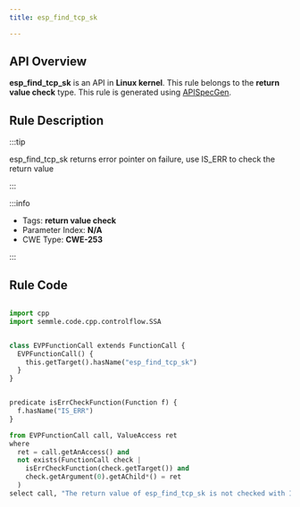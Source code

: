 ```yaml
---
title: esp_find_tcp_sk

---
```



## API Overview
**esp_find_tcp_sk** is an API in **Linux kernel**. This rule belongs to the **return value check** type. This rule is generated using [APISpecGen](../../tools/APISpecGen).
## Rule Description

:::tip

esp_find_tcp_sk returns error pointer on failure, use IS_ERR to check the return value

:::

:::info

- Tags: **return value check**
- Parameter Index: **N/A**
- CWE Type: **CWE-253**

:::

## Rule Code
```python

import cpp
import semmle.code.cpp.controlflow.SSA


class EVPFunctionCall extends FunctionCall {
  EVPFunctionCall() {
    this.getTarget().hasName("esp_find_tcp_sk")
  }
}


predicate isErrCheckFunction(Function f) {
  f.hasName("IS_ERR") 
}

from EVPFunctionCall call, ValueAccess ret
where
  ret = call.getAnAccess() and
  not exists(FunctionCall check |
    isErrCheckFunction(check.getTarget()) and
    check.getArgument(0).getAChild*() = ret
  )
select call, "The return value of esp_find_tcp_sk is not checked with IS_ERR."
    
```